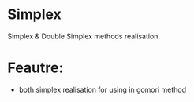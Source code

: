 # Simplex
Simplex & Double Simplex methods realisation.

# Feautre:
- both simplex realisation for using in gomori method
